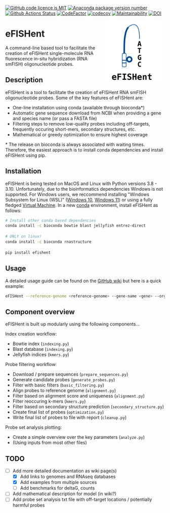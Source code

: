 <!-- [![Conda download statistics](https://anaconda.org/bioconda/efishent/badges/downloads.svg)]() -->
[![GitHub code licence is MIT](https://anaconda.org/bioconda/efishent/badges/license.svg)]()
[![Anaconda package version number](https://anaconda.org/bioconda/efishent/badges/version.svg)]()
[![Github Actions Status](https://github.com/bbquercus/eFISHent/workflows/Tests/badge.svg)]()
[![CodeFactor](https://www.codefactor.io/repository/github/bbquercus/efishent/badge)](https://www.codefactor.io/repository/github/bbquercus/efishent)
[![codecov](https://codecov.io/gh/BBQuercus/eFISHent/branch/main/graph/badge.svg?token=C1SRFYZ5VP)](https://codecov.io/gh/BBQuercus/eFISHent)
[![Maintainability](https://api.codeclimate.com/v1/badges/7470189fdd927276f80e/maintainability)](https://codeclimate.com/github/BBQuercus/eFISHent/maintainability)
[![DOI](https://zenodo.org/badge/501129295.svg)](https://zenodo.org/badge/latestdoi/501129295)

<img src="https://raw.githubusercontent.com/BBQuercus/eFISHent/main/logo.png" width="200px" align="right" alt="Logo of eFISHent.">

# eFISHent

A command-line based tool to facilitate the creation of eFISHent single-molecule RNA fluorescence in-situ hybridization (RNA smFISH) oligonucleotide probes.

## Description

eFISHent is a tool to facilitate the creation of eFISHent RNA smFISH oligonucleotide probes. Some of the key features of eFISHent are:

* One-line installation using conda (available through bioconda*)
* Automatic gene sequence download from NCBI when providing a gene and species name (or pass a FASTA file)
* Filtering steps to remove low-quality probes including off-targets, frequently occuring short-mers, secondary structures, etc.
* Mathematical or greedy optimization to ensure highest coverage

\* The release on bioconda is always associated with waiting times. Therefore, the easiest approach is to install conda dependencies and install eFISHent using pip.

## Installation

eFISHent is being tested on MacOS and Linux with Python versions 3.8 - 3.10. Unfortunately, due to the bioinformatics dependencies Windows is not supported. For Windows users, we reccommend installing "Windows Subsystem for Linux (WSL)" ([Windows 10](https://ubuntu.com/tutorials/install-ubuntu-on-wsl2-on-windows-10#1-overview), [Windows 11](https://ubuntu.com/tutorials/install-ubuntu-on-wsl2-on-windows-11-with-gui-support#1-overview)) or using a fully fledged [Virtual Machine](https://ubuntu.com/tutorials/how-to-run-ubuntu-desktop-on-a-virtual-machine-using-virtualbox#1-overview). In a new [conda](https://conda.io/) environment, install eFISHent as follows:
<!-- eFISHent can be installed using the [conda](https://conda.io/) package manager. -->

```bash
# Install other conda based dependencies
conda install -c bioconda bowtie blast jellyfish entrez-direct

# ONLY on linux!
conda install -c bioconda rnastructure

pip install efishent
```

<!-- ```bash
conda install -c bioconda efishent
``` -->

## Usage

A detailed usage guide can be found on the [GitHub wiki](https://github.com/bbquercus/eFISHent/wiki) but here is a quick example:

```bash
eFISHent --reference-genome <reference-genome> --gene-name <gene> --organism-name <organism>
```

## Component overview

eFISHent is built up modularly using the following components...

Index creation workflow:

* Bowtie index (`indexing.py`)
* Blast database (`indexing.py`)
* Jellyfish indices (`kmers.py`)

Probe filtering workflow:

* Download / prepare sequences (`prepare_sequences.py`)
* Generate candidate probes (`generate_probes.py`)
* Filter with basic filters (`basic_filtering.py`)
* Align probes to reference genome (`alignment.py`)
* Filter based on alignment score and uniqueness (`alignment.py`)
* Filter reoccuring k-mers (`kmers.py`)
* Filter based on secondary structure prediction (`secondary_structure.py`)
* Create final list of probes (`optimization.py`)
* Write final list of probes to file with report (`cleanup.py`)

Probe set analysis plotting:

* Create a simple overview over the key parameters (`analyze.py`)
* (Using inputs from most other files)

## TODO

* [ ] Add more detailed documentation as wiki page(s)
  * [x] Add links to genomes and RNAseq databases
  * [x] Add examples from multiple sources
  * [ ] Add benchmarks for deltaG, counts
* [ ] Add mathematical description for model (in wiki?)
* [ ] Add probe set analysis txt file with off-target locations / potentially harmful probes
